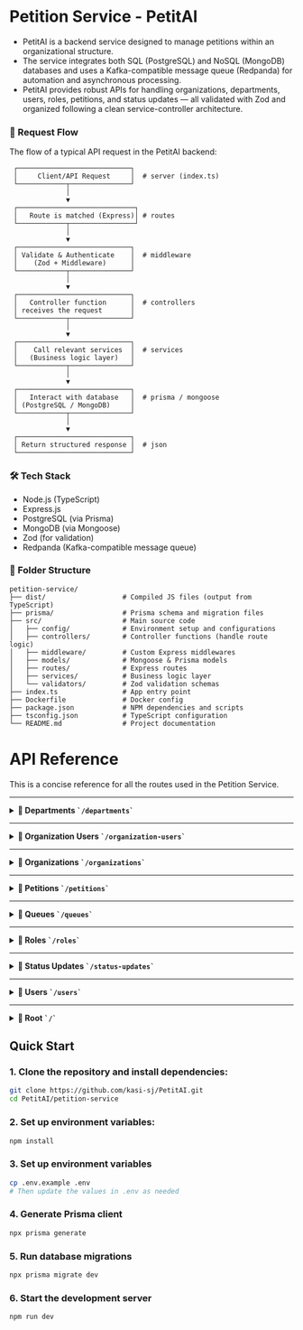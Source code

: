 # Petition Service - PetitAI

- PetitAI is a backend service designed to manage petitions within an organizational structure.
- The service integrates both SQL (PostgreSQL) and NoSQL (MongoDB) databases and uses a Kafka-compatible message queue (Redpanda) for automation and asynchronous processing.
- PetitAI provides robust APIs for handling organizations, departments, users, roles, petitions, and status updates — all validated with Zod and organized following a clean service-controller architecture.

### 🔄 Request Flow

The flow of a typical API request in the PetitAI backend:

     ┌────────────────────────────┐
     │     Client/API Request     │  # server (index.ts)
     └────────────┬───────────────┘
                  │
                  ▼
     ┌─────────────────────────────┐
     │   Route is matched (Express)│ # routes
     └────────────┬────────────────┘
                  │
                  ▼
     ┌────────────────────────────┐
     │ Validate & Authenticate    │  # middleware
     │    (Zod + Middleware)      │
     └────────────┬───────────────┘
                  │
                  ▼
     ┌────────────────────────────┐
     │   Controller function      │  # controllers
     │ receives the request       │
     └────────────┬───────────────┘
                  │
                  ▼
     ┌────────────────────────────┐
     │    Call relevant services  │  # services
     │   (Business logic layer)   │
     └────────────┬───────────────┘
                  │
                  ▼
     ┌────────────────────────────┐
     │   Interact with database   │  # prisma / mongoose
     │ (PostgreSQL / MongoDB)     │
     └────────────┬───────────────┘
                  │
                  ▼
     ┌────────────────────────────┐
     │ Return structured response │  # json
     └────────────────────────────┘

### 🛠️ Tech Stack

- Node.js (TypeScript)
- Express.js
- PostgreSQL (via Prisma)
- MongoDB (via Mongoose)
- Zod (for validation)
- Redpanda (Kafka-compatible message queue)

### 📁 Folder Structure
```
petition-service/
├── dist/                   # Compiled JS files (output from TypeScript)
├── prisma/                 # Prisma schema and migration files
├── src/                    # Main source code
│   ├── config/             # Environment setup and configurations
│   ├── controllers/        # Controller functions (handle route logic)
│   ├── middleware/         # Custom Express middlewares
│   ├── models/             # Mongoose & Prisma models
│   ├── routes/             # Express routes
│   ├── services/           # Business logic layer
│   └── validators/         # Zod validation schemas
├── index.ts                # App entry point
├── Dockerfile              # Docker config
├── package.json            # NPM dependencies and scripts
├── tsconfig.json           # TypeScript configuration
└── README.md               # Project documentation
```

# API Reference

This is a concise reference for all the routes used in the Petition Service.

---

<details>
<summary><strong>📁 Departments <code>`/departments`</code> </strong>
</summary>

- **GET /**  
  _Get all departments_

- **GET /:id**  
  _Get a department by ID_

- **POST /**  
  _Create a department_

- **PUT /:id**  
  _Update a department_

- **DELETE /:id**  
  _Delete a department_

- **GET /:id/available-user**  
  _Get available low-level users for a department_

- **POST /is-department-exist**  
  _Check if a department exists_

- **GET /:id/organization-users**  
 _Get organization users for a department_
</details>

---

<details> <summary><strong>📁 Organization Users <code>`/organization-users`</code></strong></summary>

- **GET /**  
  _Get all organization users_

- **GET /:id**  
  _Get an organization user by ID_

- **POST /**  
  _Create an organization user_

- **PUT /:id**  
  _Update an organization user_

- **DELETE /:id**  
  _Delete an organization user_

- **POST /is-user-exist**  
  _Check if a user exists_

- **GET /report-to/role/:roleId**  
  _Get reporting user by role ID_

- **POST /login**  
  _Login organization user_

- **GET /:id/petitions**  
  _Get petitions for an organization user_

</details>

---

<details> <summary><strong>📁 Organizations <code>`/organizations`</code></strong></summary>

- **GET /**  
  _Get all organizations_

- **GET /:id**  
  _Get an organization by ID_

- **POST /**  
  _Create an organization_

- **PUT /:id**  
  _Update an organization_

- **DELETE /:id**  
  _Delete an organization_

- **GET /:id/departments**  
  _Get departments for an organization_

- **GET /:id/roles**  
  _Get roles for an organization_

- **GET /:id/organization-users**  
  _Get organization users for an organization_

- **GET /name/:name**  
  _Get an organization by name_

- **GET /:id/petitions-count**  
  _Get petition count for an organization_

- **GET /:id/petitions-count-by-department**  
 _Get petition count by department for an organization_
</details>

---

<details> <summary><strong>📁 Petitions <code>`/petitions`</code></strong></summary>

- **GET /**  
  _Get all petitions_

- **GET /:id**  
  _Get a petition by ID_

- **POST /**  
  _Create a petition_

- **PUT /:id**  
  _Update a petition_

- **DELETE /:id**  
  _Delete a petition_

- **POST /most-similar**  
  _Get most similar petition_

- **POST /:id/assign**  
  _Assign a petition to an organization user_

- **GET /:id/getSimilarPetitions**  
 _Get similar petitions_
</details>

---

<details> <summary><strong>📁 Queues <code>`/queues`</code></strong></summary>

- **POST /add**  
  _Add a message to the queue_

</details>

---

<details> <summary><strong>📁 Roles <code>`/roles`</code></strong></summary>

- **GET /**  
  _Get all roles_

- **GET /:id**  
  _Get a role by ID_

- **POST /**  
  _Create a role_

- **PUT /:id**  
  _Update a role_

- **DELETE /:id**  
  _Delete a role_

- **POST /is-role-exist**  
  _Check if a role exists_

</details>

---

<details> <summary><strong>📁 Status Updates <code>`/status-updates`</code></strong></summary>

- **POST /**  
  _Create a status update_

</details>

---

<details> <summary><strong>📁 Users <code>`/users`</code></strong></summary>

- **GET /**  
  _Get all users_

- **GET /:id**  
  _Get a user by ID_

- **POST /**  
  _Create a user_

- **PUT /:id**  
  _Update a user_

- **DELETE /:id**  
  _Delete a user_

- **GET /:id/organizations**  
  _Get organizations associated with a user_

- **GET /:id/petitions**  
  _Get petitions associated with a user_

- **GET /:id/petitions/admin**  
  _Get admin petitions for a user_

</details>

---

<details> <summary><strong>📁 Root <code>`/`</code></strong></summary>

- **GET /**  
  _Health Check_  
  Returns a message: "Petition Service API is working (3)"

</details>

## Quick Start

### 1. **Clone the repository and install dependencies:**
   ```bash
   git clone https://github.com/kasi-sj/PetitAI.git
   cd PetitAI/petition-service
   ```
### 2. **Set up environment variables:**
  ```bash
  npm install
  ```

### 3. Set up environment variables
  ```bash
  cp .env.example .env
  # Then update the values in .env as needed
  ```


### 4. Generate Prisma client
  ```bash
  npx prisma generate
  ```

### 5. Run database migrations
  ```bash
  npx prisma migrate dev
  ```
### 6. Start the development server
  ```bash
  npm run dev
  ```